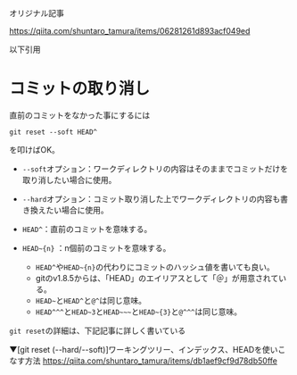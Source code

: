オリジナル記事

https://qiita.com/shuntaro_tamura/items/06281261d893acf049ed


以下引用

# コミットの取り消し
直前のコミットをなかった事にするには

```
git reset --soft HEAD^
```
を叩けばOK。

- `--soft`オプション：ワークディレクトリの内容はそのままでコミットだけを取り消したい場合に使用。
- `--hard`オプション：コミット取り消した上でワークディレクトリの内容も書き換えたい場合に使用。


- `HEAD^`：直前のコミットを意味する。
- `HEAD~{n}` ：n個前のコミットを意味する。
  - `HEAD^`や`HEAD~{n}`の代わりにコミットのハッシュ値を書いても良い。
  - gitのv1.8.5からは、「HEAD」のエイリアスとして「＠」が用意されている。
  - `HEAD~`と`HEAD^`と`@^`は同じ意味。
  - `HEAD^^^`と`HEAD~3`と`HEAD~~~`と`HEAD~{3}`と`@^^^`は同じ意味。

`git reset`の詳細は、下記記事に詳しく書いている

▼[git reset (--hard/--soft)]ワーキングツリー、インデックス、HEADを使いこなす方法
https://qiita.com/shuntaro_tamura/items/db1aef9cf9d78db50ffe
